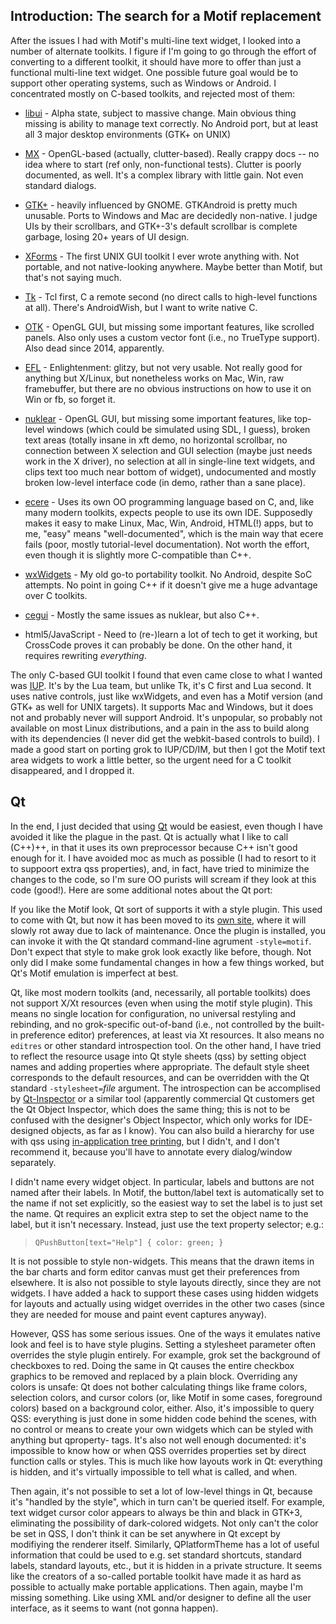 Introduction:  The search for a Motif replacement
-------------------------------------------------

After the issues I had with Motif's multi-line text widget, I looked
into a number of alternate toolkits.  I figure if I'm going to go
through the effort of converting to a different toolkit, it should
have more to offer than just a functional multi-line text widget.  One
possible future goal would be to support other operating systems, such
as Windows or Android.  I concentrated mostly on C-based toolkits, and
rejected most of them:

  - [libui](https://github.com/andlabs/libui) - Alpha state, subject
    to massive change.  Main obvious thing missing is ability to
    manage text correctly.  No Android port, but at least all 3
    major desktop environments (GTK+ on UNIX)

  - [MX](https://github.com/clutter-project/mx) - OpenGL-based
    (actually, clutter-based).  Really crappy docs -- no idea
    where to start (ref only, non-functional tests).  Clutter is
    poorly documented, as well.  It's a complex library with
    little gain. Not even standard dialogs.

  - [GTK+](https://www.gtk.org/) - heavily influenced by GNOME. 
    GTKAndroid is pretty much unusable.  Ports to Windows and Mac
    are decidedly non-native. I judge UIs by their scrollbars, and
    GTK+-3's default scrollbar is complete garbage, losing 20+
    years of UI design.

  - [XForms](http://xforms-toolkit.org/) - The first UNIX GUI
    toolkit I ever wrote anything with. Not portable, and not
    native-looking anywhere.  Maybe better than Motif, but that's
    not saying much.

  - [Tk](https://www.tcl.tk/) - Tcl first, C a remote second (no
    direct calls to high-level functions at all).  There's
    AndroidWish, but I want to write native C.

  - [OTK](https://sourceforge.net/projects/otk/) - OpenGL GUI, but
    missing some important features, like scrolled panels.  Also
    only uses a custom vector font (i.e., no TrueType support).
    Also dead since 2014, apparently.

  - [EFL](https://www.enlightenment.org/about-efl) - Enlightenment:
    glitzy, but not very usable.  Not really good for anything but
    X/Linux, but nonetheless works on Mac, Win, raw framebuffer,
    but there are no obvious instructions on how to use it on Win
    or fb, so forget it.

  - [nuklear](https://github.com/vurtun/nuklear) - OpenGL GUI, but
    missing some important features, like top-level windows (which
    could be simulated using SDL, I guess), broken text areas
    (totally insane in xft demo, no horizontal scrollbar, no
    connection between X selection and GUI selection (maybe just
    needs work in the X driver), no selection at all in
    single-line text widgets, and clips text too much near bottom
    of widget), undocumented and mostly broken low-level interface
    code (in demo, rather than a sane place).

  - [ecere](http://ecere.org/) - Uses its own OO programming
    language based on C, and, like many modern toolkits, expects
    people to use its own IDE. Supposedly makes it easy to make
    Linux, Mac, Win, Android, HTML(!) apps, but to me, "easy"
    means "well-documented", which is the main way that ecere
    fails (poor, mostly tutorial-level documentation).  Not worth
    the effort, even though it is slightly more C-compatible than C++.

  - [wxWidgets](https://wxwidgets.org/) - My old go-to portability
    toolkit.  No Android, despite SoC attempts.  No point in going
    C++ if it doesn't give me a huge advantage over C toolkits.

  - [cegui](http://cegui.org.uk/) - Mostly the same issues as
    nuklear, but also C++.

  - html5/JavaScript - Need to (re-)learn a lot of tech to get it
    working, but CrossCode proves it can probably be done.  On the
    other hand, it requires rewriting *everything*.

The only C-based GUI toolkit I found that even came close to what I
wanted was [IUP](http://www.tecgraf.puc-rio.br/iup/).  It's by the Lua
team, but unlike Tk, it's C first and Lua second.  It uses native
controls, just like wxWidgets, and even has a Motif version (and GTK+
as well for UNIX targets).  It supports Mac and Windows, but it does
not and probably never will support Android.  It's unpopular, so
probably not available on most Linux distributions, and a pain in the
ass to build along with its dependencies (I never did get the
webkit-based controls to build).  I made a good start on porting grok
to IUP/CD/IM, but then I got the Motif text area widgets to work a
little better, so the urgent need for a C toolkit disappeared, and I
dropped it.

Qt
--

In the end, I just decided that using [Qt](https://qt.io/) would be
easiest, even though I have avoided it like the plague in the past. 
Qt is actually what I like to call (C++)++, in that it uses its own
preprocessor because C++ isn't good enough for it.  I have avoided moc
as much as possible (I had to resort to it to suppoort extra qss
properties), and, in fact, have tried to minimize the changes to the
code, so I'm sure OO purists will scream if they look at this code
(good!).  Here are some additional notes about the Qt port:

If you like the Motif look, Qt sort of supports it with a style
plugin.  This used to come with Qt, but now it has been moved to its
[own site](https://github.com/qt/qtstyleplugins.git), where it will
slowly rot away due to lack of maintenance.  Once the plugin is
installed, you can invoke it with the Qt standard command-line
agrument `-style=motif`.  Don't expect that style to make grok look
exactly like before, though.  Not only did I make some fundamental
changes in how a few things worked, but Qt's Motif emulation is
imperfect at best.

Qt, like most modern toolkits (and, necessarily, all portable
toolkits) does not support X/Xt resources (even when using the motif
style plugin).  This means no single location for configuration, no
universal restyling and rebinding, and no grok-specific out-of-band
(i.e., not controlled by the built-in preference editor) preferences,
at least via Xt resources.  It also means no `editres` or other
standard introspection tool.  On the other hand, I have tried to
reflect the resource usage into Qt style sheets (qss) by setting
object names and adding properties where appropriate. The default
style sheet corresponds to the default resources, and can be
overridden with the Qt standard `-stylesheet=`*file* argument.  The
introspection can be accomplised by
[Qt-Inspector](https://github.com/robertknight/Qt-Inspector.git) or a
similar tool (apparently commercial Qt customers get the Qt Object
Inspector, which does the same thing; this is not to be confused with
the designer's Object Inspector, which only works for IDE-designed
objects, as far as I know).  You can also build a hierarchy for use
with qss using [in-application tree
printing](https://brendanwhitfield.wordpress.com/2016/06/09/inspecting-qts-object-hierarchy/),
but I didn't, and I don't recommend it, because you'll have to
annotate every dialog/window separately.

I didn't name every widget object.  In particular, labels and buttons
are not named after their labels.  In Motif, the button/label text is
automatically set to the name if not set explicitly, so the easiest
way to set the label is to just set the name.  Qt requires an explicit
extra step to set the object name to the label, but it isn't
necessary.  Instead, just use the text property selector; e.g.:

>     QPushButton[text="Help"] { color: green; }

It is not possible to style non-widgets.  This means that the drawn
items in the bar charts and form editor canvas must get their
preferences from elsewhere.  It is also not possible to style layouts
directly, since they are not widgets.  I have added a hack to support
these cases using hidden widgets for layouts and actually using widget
overrides in the other two cases (since they are needed for mouse and
paint event captures anyway).

However, QSS has some serious issues.  One of the ways it emulates
native look and feel is to have style plugins.  Setting a stylesheet
parameter often overrides the style plugin entirely.  For example,
grok set the background of checkboxes to red.  Doing the same in Qt
causes the entire checkbox graphics to be removed and replaced by a
plain block.  Overriding any colors is unsafe: Qt does not bother
calculating things like frame colors, selection colors, and cursor
colors (or, like Motif in some cases, foreground colors) based on a
background color, either.  Also, it's impossible to query QSS:
everything is just done in some hidden code behind the scenes, with no
control or means to create your own widgets which can be styled with
anything but qproperty- tags.  It's also not well enough documented:
it's impossible to know how or when QSS overrides properties set by
direct function calls or styles.  This is much like how layouts work
in Qt: everything is hidden, and it's virtually impossible to tell
what is called, and when.

Then again, it's not possible to set a lot of low-level things in Qt,
because it's "handled by the style", which in turn can't be queried
itself.  For example, text widget cursor color appears to always be
thin and black in GTK+3, eliminating the possibility of dark-colored
widgets.  Not only can't the color be set in QSS, I don't think it can
be set anywhere in Qt except by modifiying the renderer itself.
Similarly, QPlatformTheme has a lot of useful information that could
be used to e.g. set standard shortcuts, standard labels, standard
layouts, etc., but it is hidden in a private structure.  It seems like
the creators of a so-called portable toolkit have made it as hard as
possible to actually make portable applications.  Then again, maybe
I'm missing something.  Like using XML and/or designer to define all
the user interface, as it seems to want (not gonna happen).
